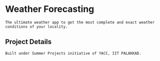 # Weather Forecasting
```
The ultimate weather app to get the most complete and exact weather conditions of your locality.
```
## Project Details
```
Built under Summer Projects initiative of YACC, IIT PALAKKAD.
```